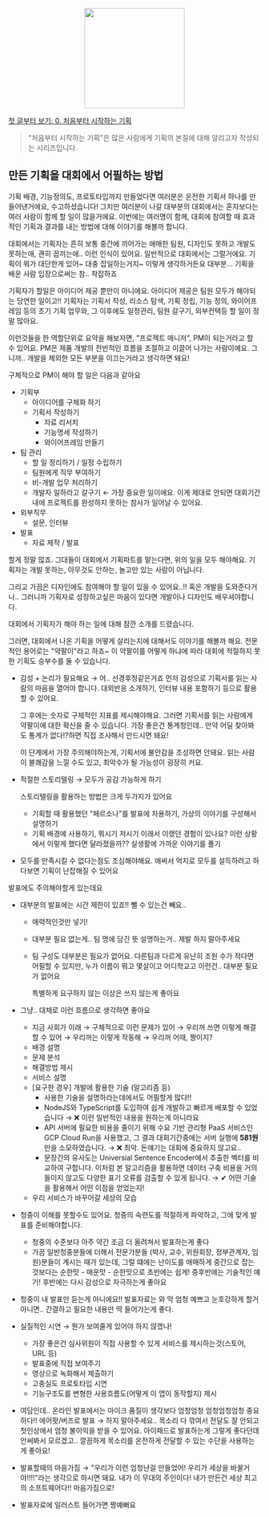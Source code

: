 <p align="center"><img src="https://i.imgur.com/wUFdbUb.png" width="200px"></p>

[첫 글부터 보기: 0. 처음부터 시작하는 기획](./)
> "처음부터 시작하는 기획"은  많은 사람에게 기획의 본질에 대해 알리고자 작성되는 시리즈입니다.

## 만든 기획을 대회에서 어필하는 방법
기획 배경, 기능정의도, 프로토타입까지 만들었다면 여러분은 온전한 기획서 하나를 만들어낸거에요, 수고하셨습니다! 그치만 여러분이 나갈 대부분의 대회에서는 혼자보다는 여러 사람이 함께 할 일이 많을거에요. 이번에는 여러명이 함께, 대회에 참여할 때 효과적인 기획과 결과를 내는 방법에 대해 이야기를 해볼까 합니다.

대회에서는 기획자는 흔히 보통 중간에 끼어가는 애매한 팀원, 디자인도 못하고 개발도 못하는애, 괜히 꼽끼는애.. 이런 인식이 있어요. 일반적으로 대회에서는 그럴거에요. 기획이 뭐가 대단한게 있어~ 대충 잡일하는거지~ 이렇게 생각하거든요 대부분... 기획을 배운 사람 입장으로써는 참.. 착잡하죠

기획자가 할일은 아이디어 제공 뿐만이 아니에요. 아이디어 제공은 팀원 모두가 해야되는 당연한 일이고!! 기획자는 기획서 작성, 리소스 탐색, 기획 정립, 기능 정의, 와이어프레임 등의 초기 기획 업무와, 그 이후에도 일정관리, 팀원 갈구기, 외부컨택등 할 일이 정말 많아요.

이런것들을 한 역할단위로 요약을 해보자면, "프로젝트 매니저", PM이 되는거라고 할 수 있어요. PM은 제품 개발의 전반적인 흐름을 조절하고 이끌어 나가는 사람이에요. 그니까.. 개발을 제외한 모든 부분을 이끄는거라고 생각하면 돼요!

구체적으로 PM이 해야 할 일은 다음과 같아요

-   기획부
    -   아이디어를 구체화 하기
    -   기획서 작성하기
        -   자료 리서치
        -   기능명세 작성하기
        -   와이어프레임 만들기
-   팀 관리
    -   할 일 정리하기 / 일정 수립하기
    -   팀원에게 직무 부여하기
    -   비-개발 업무 처리하기
    -   개발자 일하라고 갈구기 ← 가장 중요한 일이에요. 이게 제대로 안되면 대회기간 내에 프로젝트를 완성하지 못하는 참사가 일어날 수 있어요.
-   외부직무
    -   설문, 인터뷰
-   발표
    -   자료 제작 / 발표

할게 정말 많죠. 그대들이 대회에서 기획파트를 맡는다면, 위의 일을 모두 해야해요. 기획자는 개발 못하는, 아무것도 안하는, 놀고만 있는 사람이 아닙니다.

그리고 가끔은 디자인에도 참여해야 할 일이 있을 수 있어요..!! 혹은 개발을 도와준다거나.. 그러니까 기획자로 성장하고싶은 마음이 있다면 개발이나 디자인도 배우셔야합니다.

대회에서 기획자가 해야 하는 일에 대해 잠깐 소개를 드렸습니다.

그러면, 대회에서 나온 기획을 어떻게 살리는지에 대해서도 이야기를 해볼까 해요. 전문적인 용어로는 "약팔이"라고 하죠~ 이 약팔이를 어떻게 하냐에 따라 대회에 적절하지 못한 기획도 승부수를 둘 수 있습니다.

-   감성 + 논리가 필요해요 → 어.. 선경후정같은거죠 먼저 감성으로 기획서를 읽는 사람의 마음을 열어야 합니다. 대외반응 소개하기, 인터뷰 내용 포함하기 등으로 활용할 수 있어요.
    
    그 후에는 숫자로 구체적인 지표를 제시해야해요. 그러면 기획서를 읽는 사람에게 약팔이에 대한 확신을 줄 수 있습니다. 가장 좋은건 통계청인데.. 만약 어딜 찾아봐도 통계가 없다!?하면 직접 조사해서 만드시면 돼요!
    
    이 단계에서 가장 주의해야하는게, 기획서에 불안감을 조성하면 안돼요. 읽는 사람이 불쾌감을 느낄 수도 있고, 최악수가 될 가능성이 굉장히 커요.
    
-   적절한 스토리텔링 → 모두가 공감 가능하게 하기
    
    스토리텔링을 활용하는 방법은 크게 두가지가 있어요
    
    -   기획할 때 활용했던 "페르소나"를 발표에 차용하기, 가상의 이야기를 구성해서 설명하기
    -   기획 배경에 사용하기, 뭐시기 저시기 이래서 이랬던 경험이 있나요? 이런 상황에서 이렇게 했다면 달라졌을까?? 실생활에 가까운 이야기를 풀기
-   모두를 만족시킬 수 없다는점도 조심해야해요. 애써서 억지로 모두를 설득하려고 하다보면 기획이 난잡해질 수 있어요
    

발표에도 주의해야할게 있는데요

-   대부분의 발표에는 시간 제한이 있죠!! 뺄 수 있는건 빼요..
    
    -   매력적인것만 넣기!
        
    -   대부분 필요 없는게.. 팀 명에 담긴 뜻 설명하는거.. 제발 하지 말아주세요
        
    -   팀 구성도 대부분은 필요가 없어요. 다른팀과 다르게 유난히 조원 수가 적다면 어필할 수 있지만, 누가 이름이 뭐고 몇살이고 어디학교고 이런건.. 대부분 필요가 없어요
        
        특별하게 요구하지 않는 이상은 쓰지 않는게 좋아요
        
-   그냥.. 대체로 이런 흐름으로 생각하면 좋아요
    
    -   지금 사회가 이래 → 구체적으로 이런 문제가 있어 → 우리꺼 쓰면 이렇게 해결할 수 있어 → 우리꺼는 이렇게 작동해 → 우리꺼 어때, 짱이지?
    -   배경 설명
    -   문제 분석
    -   해결방법 제시
    -   서비스 설명
    -   [요구한 경우] 개발에 활용한 기술 (알고리즘 등)
        -   사용한 기술을 설명하라는데에서도 어필할게 많다!!
        -   NodeJS와 TypeScript를 도입하여 쉽게 개발하고 빠르게 배포할 수 있었습니다 → ❌ 이런 일반적인 내용을 원하는게 아니라요
        -   API 서버에 필요한 비용을 줄이기 위해 수요 기반 관리형 PaaS 서비스인 GCP Cloud Run을 사용했고, 그 결과 대회기간중에는 서버 실행에 **581원**만을 소모하였습니다. → ❌ 최악. 돈얘기는 대회에 중요하지 않고요..
        -   문장간의 유사도는 Universial Sentence Encoder에서 추출한 벡터를 비교하여 구합니다. 이처럼 본 알고리즘을 활용하면 데이터 구축 비용을 거의 들이지 않고도 다양한 표기 오류를 검출할 수 있게 됩니다. → ✔ 어떤 기술을 활용해서 어떤 이점을 얻었는지!
    -   우리 서비스가 바꾸어갈 세상의 모습
-   청중이 이해를 못할수도 있어요. 청중의 숙련도를 적절하게 파악하고, 그에 맞게 발표를 준비해야합니다.
    
    -   청중의 수준보다 아주 약간 조금 더 올려쳐서 발표하는게 좋다
    -   가끔 일반청중분들에 더해서 전문가분들 (박사, 교수, 위원회장, 정부관계자, 임원)분들이 계시는 때가 있는데, 그럴 떄에는 난이도를 애매하게 중간으로 잡는것보다는 순한맛 - 매운맛 - 순한맛으로 초반에는 쉽게! 중후반에는 기술적인 얘기! 후반에는 다시 감성으로 자극하는게 좋아요
-   청중이 내 발표만 듣는게 아니에요!! 발표자료는 와 막 엄청 예쁘고 눈호강하게 할거 아니면.. 간결하고 필요한 내용만 딱 들어가는게 좋다.
    
-   실질적인 시연 → 뭔가 보여줄게 있어야 하지 않겠나!
    
    -   가장 좋은건 심사위원이 직접 사용할 수 있게 서비스를 제시하는것(스토어, URL 등)
    -   발표중에 직접 보여주기
    -   영상으로 녹화해서 제출하기
    -   고충실도 프로토타입 시연
    -   기능구조도를 변형한 사용흐름도(어떻게 이 앱이 동작할지) 제시
-   여담인데.. 온라인 발표에서는 마이크 품질이 생각보다 엄청엄청 엄청엄청엄청 중요하다!! 에어팟/버즈로 발표 → 하지 말아주세요.. 목소리 다 깎여서 전달도 잘 안되고 첫인상에서 엄청 불이익을 받을 수 있어요. 아이패드로 발표하는게 그렇게 좋다던데 안써봐서 모르겠고.. 깔끔하게 목소리를 온전하게 전달할 수 있는 수단을 사용하는게 좋아요!
    
-   발표할때의 마음가짐 → "우리가 이런 엄청난걸 만들었어! 우리가 세상을 바꿀거야!!!!"라는 생각으로 하시면 돼요. 내가 이 무대의 주인이다! 내가 만든건 세상 최고의 소프트웨어다!! 마음가짐으로!
    
-   발표자료에 일러스트 들어가면 짱예뻐요
<!--stackedit_data:
eyJoaXN0b3J5IjpbMjc2Nzg3NzQ0XX0=
-->